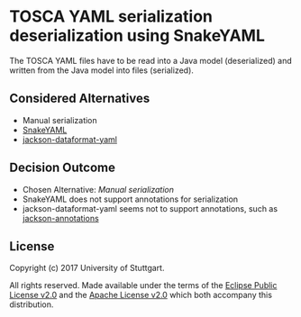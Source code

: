 # TOSCA YAML serialization deserialization using SnakeYAML

The TOSCA YAML files have to be read into a Java model (deserialized) and written from the Java model into files (serialized).

## Considered Alternatives

* Manual serialization
* [SnakeYAML](https://bitbucket.org/asomov/snakeyaml)
* [jackson-dataformat-yaml](https://github.com/FasterXML/jackson-dataformat-yaml)

## Decision Outcome

* Chosen Alternative: *Manual serialization*
* SnakeYAML does not support annotations for serialization
* jackson-dataformat-yaml seems not to support annotations, such as [jackson-annotations](https://github.com/FasterXML/jackson-annotations)

## License

Copyright (c) 2017 University of Stuttgart.

All rights reserved. Made available under the terms of the [Eclipse Public License v2.0] and the [Apache License v2.0] which both accompany this distribution.

 [Apache License v2.0]: http://www.apache.org/licenses/LICENSE-2.0.html
 [Eclipse Public License v2.0]: http://www.eclipse.org/legal/epl-v20.html
